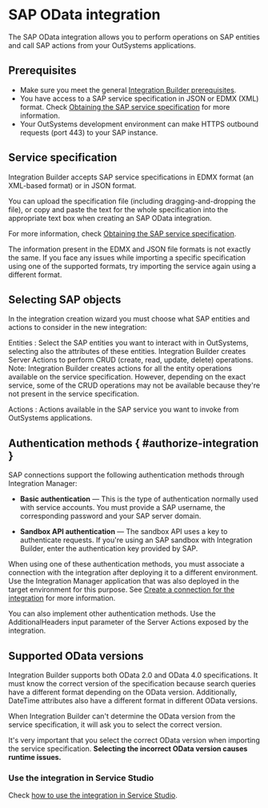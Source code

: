 # SAP OData integration

The SAP OData integration allows you to perform operations on SAP entities and call SAP actions from your OutSystems applications.

<div class="info" markown="1">



</div>

## Prerequisites

* Make sure you meet the general [Integration Builder prerequisites](../set-up.md#prerequisites).
* You have access to a SAP service specification in JSON or EDMX (XML) format. Check [Obtaining the SAP service specification](integration-sap-get-spec.md) for more information.
* Your OutSystems development environment can make HTTPS outbound requests (port 443) to your SAP instance.

## Service specification

Integration Builder accepts SAP service specifications in EDMX format (an XML-based format) or in JSON format.

You can upload the specification file (including dragging-and-dropping the file), or copy and paste the text for the whole specification into the appropriate text box when creating an SAP OData integration.

For more information, check [Obtaining the SAP service specification](integration-sap-get-spec.md).

<div class="info" markdown="1">

The information present in the EDMX and JSON file formats is not exactly the same. If you face any issues while importing a specific specification using one of the supported formats, try importing the service again using a different format.

</div>

## Selecting SAP objects

In the integration creation wizard you must choose what SAP entities and actions to consider in the new integration:

Entities
:   Select the SAP entities you want to interact with in OutSystems, selecting also the attributes of these entities. Integration Builder creates Server Actions to perform CRUD (create, read, update, delete) operations.  
    Note: Integration Builder creates actions for all the entity operations available on the service specification. However, depending on the exact service, some of the CRUD operations may not be available because they're not present in the service specification.

Actions
:   Actions available in the SAP service you want to invoke from OutSystems applications.

## Authentication methods { #authorize-integration }

SAP connections support the following authentication methods through Integration Manager:

* **Basic authentication** — This is the type of authentication normally used with service accounts. You must provide a SAP username, the corresponding password and your SAP server domain.

* **Sandbox API authentication** — The sandbox API uses a key to authenticate requests. If you're using an SAP sandbox with Integration Builder, enter the authentication key provided by SAP.

When using one of these authentication methods, you must associate a connection with the integration after deploying it to a different environment. Use the Integration Manager application that was also deployed in the target environment for this purpose. See [Create a connection for the integration](../use.md#create-connection) for more information.

<div class="info" markdown="1">

You can also implement other authentication methods. Use the AdditionalHeaders input parameter of the Server Actions exposed by the integration.

</div>

## Supported OData versions

Integration Builder supports both OData 2.0 and OData 4.0 specifications. It must know the correct version of the specification because search queries have a different format depending on the OData version. Additionally, DateTime attributes also have a different format in different OData versions.

When Integration Builder can't determine the OData version from the service specification, it will ask you to select the correct version.

<div class="warning" markdown="1">

It's very important that you select the correct OData version when importing the service specification. **Selecting the incorrect OData version causes runtime issues.**

</div>

### Use the integration in Service Studio

Check [how to use the integration in Service Studio](../use.md#use).
